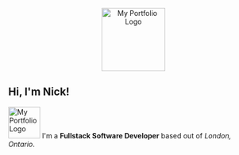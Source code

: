<p align="center">
<img src="https://nicholasireland.ca/images/logo.svg" alt="My Portfolio Logo" width="128" height="128"/>
</p>

<h2>Hi, I'm Nick!</h2>
<p>
    <img src="https://nicholasireland.ca/images/alien.svg" alt="My Portfolio Logo" width="64" height="64"/>
    I'm a <strong>Fullstack Software Developer</strong> based out of <em>London, Ontario</em>.
</p>
